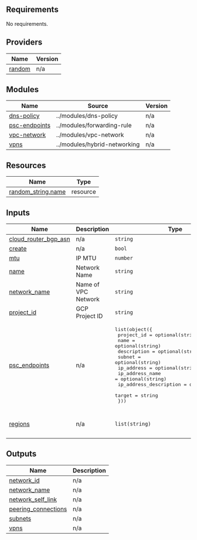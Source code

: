 <!-- BEGIN_TF_DOCS -->
## Requirements

No requirements.

## Providers

| Name | Version |
|------|---------|
| <a name="provider_random"></a> [random](#provider\_random) | n/a |

## Modules

| Name | Source | Version |
|------|--------|---------|
| <a name="module_dns-policy"></a> [dns-policy](#module\_dns-policy) | ../modules/dns-policy | n/a |
| <a name="module_psc-endpoints"></a> [psc-endpoints](#module\_psc-endpoints) | ../modules/forwarding-rule | n/a |
| <a name="module_vpc-network"></a> [vpc-network](#module\_vpc-network) | ../modules/vpc-network | n/a |
| <a name="module_vpns"></a> [vpns](#module\_vpns) | ../modules/hybrid-networking | n/a |

## Resources

| Name | Type |
|------|------|
| [random_string.name](https://registry.terraform.io/providers/hashicorp/random/latest/docs/resources/string) | resource |

## Inputs

| Name | Description | Type | Default | Required |
|------|-------------|------|---------|:--------:|
| <a name="input_cloud_router_bgp_asn"></a> [cloud\_router\_bgp\_asn](#input\_cloud\_router\_bgp\_asn) | n/a | `string` | `64512` | no |
| <a name="input_create"></a> [create](#input\_create) | n/a | `bool` | `true` | no |
| <a name="input_mtu"></a> [mtu](#input\_mtu) | IP MTU | `number` | `null` | no |
| <a name="input_name"></a> [name](#input\_name) | Network Name | `string` | `null` | no |
| <a name="input_network_name"></a> [network\_name](#input\_network\_name) | Name of VPC Network | `string` | `null` | no |
| <a name="input_project_id"></a> [project\_id](#input\_project\_id) | GCP Project ID | `string` | n/a | yes |
| <a name="input_psc_endpoints"></a> [psc\_endpoints](#input\_psc\_endpoints) | n/a | <pre>list(object({<br/>    project_id             = optional(string)<br/>    name                   = optional(string)<br/>    description            = optional(string)<br/>    subnet                 = optional(string)<br/>    ip_address             = optional(string)<br/>    ip_address_name        = optional(string)<br/>    ip_address_description = optional(string)<br/>    target                 = string<br/>  }))</pre> | `[]` | no |
| <a name="input_regions"></a> [regions](#input\_regions) | n/a | `list(string)` | <pre>[<br/>  "us-central1"<br/>]</pre> | no |

## Outputs

| Name | Description |
|------|-------------|
| <a name="output_network_id"></a> [network\_id](#output\_network\_id) | n/a |
| <a name="output_network_name"></a> [network\_name](#output\_network\_name) | n/a |
| <a name="output_network_self_link"></a> [network\_self\_link](#output\_network\_self\_link) | n/a |
| <a name="output_peering_connections"></a> [peering\_connections](#output\_peering\_connections) | n/a |
| <a name="output_subnets"></a> [subnets](#output\_subnets) | n/a |
| <a name="output_vpns"></a> [vpns](#output\_vpns) | n/a |
<!-- END_TF_DOCS -->